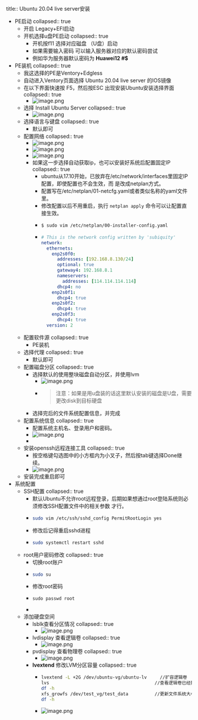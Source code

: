 title:: Ubuntu 20.04 live server安装

- PE启动
  collapsed:: true
	- 开启 Legacy+EFI启动
	- 开机选择u盘PE启动
	  collapsed:: true
		- 开机按f11 选择对应磁盘 （U盘）启动
		- 如果需要输入密码 可以输入服务器对应的默认密码尝试
		- 例如华为服务器默认密码为 **Huawei12 #$**
- PE装机
  collapsed:: true
	- 我这选择的PE是Ventory+Edgless
	- 自动进入Ventory页面选择 Ubuntu 20.04 live server 的IOS镜像
	- 在以下界面快速按 F5，然后按ESC 出现安装Ubuntu安装选择界面
	  collapsed:: true
		- ![image.png](../assets/image_1657071620848_0.png)
	- 选择 Install Ubuntu Server
	  collapsed:: true
		- ![image.png](../assets/image_1657071685169_0.png)
	- 选择语言与键盘
	  collapsed:: true
		- 默认即可
	- 配置网络
	  collapsed:: true
		- ![image.png](../assets/image_1657071782432_0.png)
		- ![image.png](../assets/image_1657071804033_0.png)
		- ![image.png](../assets/image_1657071819978_0.png)
		- 如果这一步选择自动获取ip，也可以安装好系统后配置固定IP
		  collapsed:: true
			- ubuntu从17.10开始，已放弃在/etc/network/interfaces里固定IP配置，即使配置也不会生效，而 是改成netplan方式。
			- 配置写在/etc/netplan/01-netcfg.yaml或者类似名称的yaml文件里。
			- 修改配置以后不用重启，执行 `netplan apply` 命令可以让配置直接生效。
			- ```sh
			  $ sudo vim /etc/netplan/00-installer-config.yaml
			  ```
			- ```yaml
			  # This is the network config written by 'subiquity'
			  network:
			    ethernets:
			      enp2s0f0:
			        addresses: [192.168.8.130/24]
			        optional: true
			        gateway4: 192.168.8.1
			        nameservers:
			          addresses: [114.114.114.114]
			        dhcp4: no
			      enp2s0f1:
			        dhcp4: true
			      enp2s0f2:
			        dhcp4: true
			      enp2s0f3:
			        dhcp4: true
			    version: 2
			  
			  ```
	- 配置软件源
	  collapsed:: true
		- PE装机
	- 选择代理
	  collapsed:: true
		- 默认即可
	- 配置磁盘分区
	  collapsed:: true
		- 选择默认的使用整块磁盘自动分区，并使用lvm
			- ![image.png](../assets/image_1657072155314_0.png)
			- > 注意：如果是用u盘装的话这里默认安装的磁盘是U盘，需要更改disk到目标硬盘
		- 选择完后的文件系统配置信息，并完成
	- 配置系统信息
	  collapsed:: true
		- 配置系统主机名、登录用户和密码。
		- ![image.png](../assets/image_1657072302217_0.png)
		-
	- 安装openssh远程连接工具
	  collapsed:: true
		- 按空格键勾选图中的小方框内为小叉子，然后按tab键选择Done继续。
		- ![image.png](../assets/image_1657072324051_0.png)
	- 安装完成重启即可
- 系统配置
	- SSH配置
	  collapsed:: true
		- 默认Ubuntu不允许root远程登录，后期如果想通过root登陆系统则必须修改SSH配置文件中的相关参数 才行。
		- ```sh
		  sudo vim /etc/ssh/sshd_config PermitRootLogin yes
		  ```
		- 修改后记得重启sshd进程
		- ```sh
		  sudo systemctl restart sshd
		  ```
	- root用户密码修改
	  collapsed:: true
		- 切换root账户
		- ```sh
		  sudo su
		  ```
		- 修改root密码
		- ```SH
		  sudo passwd root
		  ```
		-
	- 添加硬盘空间
		- lsblk查看分区情况
		  collapsed:: true
			- ![image.png](../assets/image_1657073434330_0.png)
		- lvdisplay 查看逻辑卷
		  collapsed:: true
			- ![image.png](../assets/image_1657074684515_0.png)
		- pvdisplay 查看物理卷
		  collapsed:: true
			- ![image.png](../assets/image_1657074791222_0.png)
		- **lvextend**  修改LVM分区容量
		  collapsed:: true
			- ```sh
			  lvextend -L +2G /dev/ubuntu-vg/ubuntu-lv     //扩容逻辑卷
			  lvs                                        //查看逻辑卷已经扩容完成
			  df -h                                      
			  xfs_growfs /dev/test_vg/test_data          //更新文件系统大小  xfs文件系统，使用xfs_growfs命令扩展容量  ext4文件系统，则使用resize2fs
			  df -h        
			  ```
			- ![image.png](../assets/image_1657075341786_0.png)